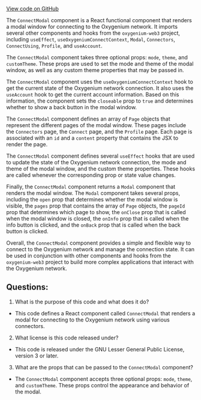 [View code on GitHub](https://github.com/oxygenium-network/oxygenium-web3/packages/web3-react/src/components/ConnectModal/index.tsx)

The `ConnectModal` component is a React functional component that renders a modal window for connecting to the Oxygenium network. It imports several other components and hooks from the `oxygenium-web3` project, including `useEffect`, `useOxygeniumConnectContext`, `Modal`, `Connectors`, `ConnectUsing`, `Profile`, and `useAccount`.

The `ConnectModal` component takes three optional props: `mode`, `theme`, and `customTheme`. These props are used to set the mode and theme of the modal window, as well as any custom theme properties that may be passed in.

The `ConnectModal` component uses the `useOxygeniumConnectContext` hook to get the current state of the Oxygenium network connection. It also uses the `useAccount` hook to get the current account information. Based on this information, the component sets the `closeable` prop to `true` and determines whether to show a back button in the modal window.

The `ConnectModal` component defines an array of `Page` objects that represent the different pages of the modal window. These pages include the `Connectors` page, the `Connect` page, and the `Profile` page. Each page is associated with an `id` and a `content` property that contains the JSX to render the page.

The `ConnectModal` component defines several `useEffect` hooks that are used to update the state of the Oxygenium network connection, the mode and theme of the modal window, and the custom theme properties. These hooks are called whenever the corresponding prop or state value changes.

Finally, the `ConnectModal` component returns a `Modal` component that renders the modal window. The `Modal` component takes several props, including the `open` prop that determines whether the modal window is visible, the `pages` prop that contains the array of `Page` objects, the `pageId` prop that determines which page to show, the `onClose` prop that is called when the modal window is closed, the `onInfo` prop that is called when the info button is clicked, and the `onBack` prop that is called when the back button is clicked.

Overall, the `ConnectModal` component provides a simple and flexible way to connect to the Oxygenium network and manage the connection state. It can be used in conjunction with other components and hooks from the `oxygenium-web3` project to build more complex applications that interact with the Oxygenium network.
## Questions: 
 1. What is the purpose of this code and what does it do?
- This code defines a React component called `ConnectModal` that renders a modal for connecting to the Oxygenium network using various connectors.

2. What license is this code released under?
- This code is released under the GNU Lesser General Public License, version 3 or later.

3. What are the props that can be passed to the `ConnectModal` component?
- The `ConnectModal` component accepts three optional props: `mode`, `theme`, and `customTheme`. These props control the appearance and behavior of the modal.